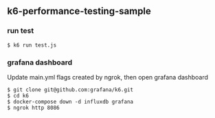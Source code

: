 ## k6-performance-testing-sample

### run test

```
$ k6 run test.js
```


### grafana dashboard

Update main.yml flags created by ngrok, then open grafana dashboard

```
$ git clone git@github.com:grafana/k6.git
$ cd k6
$ docker-compose down -d influxdb grafana
$ ngrok http 8086
```




